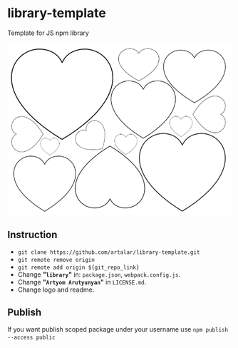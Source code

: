# library-template
Template for JS npm library

<div align="center"><img src="logo.png" alt="template logo" align="center"></div>

## Instruction

- `git clone https://github.com/artalar/library-template.git`
- `git remote remove origin`
- `git remote add origin ${git_repo_link}`
- Change **"`library`"** in: `package.json`, `webpack.config.js`.
- Change **"`Artyom Arutyunyan`"** in `LICENSE.md`.
- Change logo and readme.

## Publish

If you want publish scoped package under your username use `npm publish --access public`
